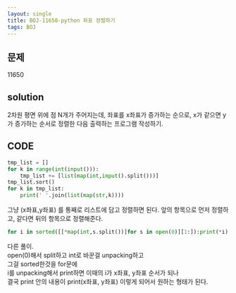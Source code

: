 ```yaml
---
layout: single
title: BOJ-11650-python 좌표 정렬하기
tags: BOJ
---
```


## 문제  
11650

## solution  
2차원 평면 위에 점 N개가 주어지는데, 좌표를 x좌표가 증가하는 순으로, x가 같으면 y가 증가하는 순서로 정렬한 다음 출력하는 프로그램 작성하기.

## CODE  

```python
tmp_list = []
for k in range(int(input())):
    tmp_list += [list(map(int,input().split()))]
tmp_list.sort()
for k in tmp_list:
    print(' '.join(list(map(str,k))))
```
그냥 (x좌표,y좌표) 를 통째로 리스트에 담고 정렬하면 된다. 앞의 항목으로 먼저 정렬하고, 같다면 뒤의 항목으로 정렬해준다.

```python
for i in sorted([[*map(int,s.split())]for s in open(0)][1:]):print(*i)
```
다른 풀이.  
open(0)해서 split하고 int로 바꾼걸 unpacking하고  
그걸 sorted한것을 for문에  
i를 unpacking해서 print하면 이때의 i가 x좌표, y좌표 순서가 되나  
결국 print 안의 내용이 print(x좌표, y좌표) 이렇게 되어서 원하는 형태가 된다.